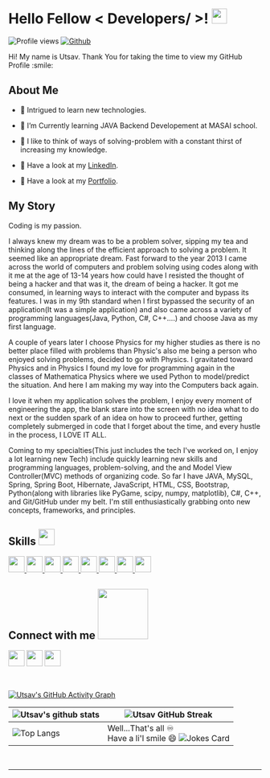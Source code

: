 

<h1> Hello Fellow < Developers/ >! <img src = "https://raw.githubusercontent.com/MartinHeinz/MartinHeinz/master/wave.gif" width = 30px> </h1>
<p align='center'>
</p>


![Profile views](https://visitor-badge.glitch.me/badge?page_id=g-utsav.visitor-badge)
[![Github](https://img.shields.io/github/followers/g-utsav?label=Follow&style=social)](https://github.com/g-utsav)

<div size='20px'> Hi! My name is Utsav. Thank You for taking the time to view my GitHub Profile :smile: 
</div>

<h2> About Me </h2>

<!-- <img width="50%" align="right" alt="Github" src="https://media0.giphy.com/media/KDDpcKigbfFpnejZs6/giphy.gif?cid=ecf05e47oy6f4zjs8g1qoiystc56cu7r9tb8a1fe76e05oty&rid=giphy.gif" /> -->


- 🔭 Intrigued to learn new technologies.

- 🌱 I’m Currently learning JAVA Backend Developement at MASAI school.

- 💞️ I like to think of ways of solving-problem with a constant thirst of increasing my knowledge.

- 💬 Have a look at my [LinkedIn](https://www.linkedin.com/in/g-utsav/).
  
- 💬 Have a look at my [Portfolio](https://utsavgupta.netlify.app).
  
<h2> My Story </h2>
  
Coding is my passion.

I always knew my dream was to be a problem solver, sipping my tea and thinking along the lines
of the efficient approach to solving a problem. It seemed like an appropriate dream. Fast forward to 
the year 2013 I came across the world of computers and problem solving using codes along with it me at the age of 13-14 years how could have I resisted the thought of being a hacker and that was it, the dream of being a hacker. It got me consumed, in learning ways to interact with the computer and bypass its features. I was in my 9th standard when I first bypassed the security of an application(It was a simple application) and also came across a variety of programming languages(Java, Python, C#, C++....) and choose Java as my first language.

A couple of years later I choose Physics for my higher studies as there is no better place filled with problems than Physic's also me being a person who enjoyed solving problems, decided to go with Physics. I gravitated toward Physics and in Physics I found my love for programming again in the classes of Mathematica Physics where we used Python to model/predict the situation. And here I am making my way into the Computers back again.

I love it when my application solves the problem, I enjoy every moment of engineering the app, the blank stare into the screen with no idea what to do next or the sudden spark of an idea on how to proceed further, getting completely submerged in code that I forget about the time, and every hustle in the process, I LOVE IT ALL.

Coming to my specialties(This just includes the tech I've worked on, I enjoy a lot learning new Tech) include quickly learning new skills and programming languages, problem-solving, and the and Model View Controller(MVC) methods of organizing code. So far I have JAVA, MySQL, Spring, Spring Boot, Hibernate, JavaScript, HTML, CSS, Bootstrap, Python(along with libraries like PyGame, scipy, numpy, matplotlib), C#, C++, and Git/GitHub under my belt. I'm still enthusiastically grabbing onto new concepts, frameworks, and principles.
  

<h2> Skills <img src = "https://media2.giphy.com/media/QssGEmpkyEOhBCb7e1/giphy.gif?cid=ecf05e47a0n3gi1bfqntqmob8g9aid1oyj2wr3ds3mg700bl&rid=giphy.gif" width = 32px> </h2>
  <a href= https://github.com/g-utsav?tab=repositories> <img width ='32px' src ='https://raw.githubusercontent.com/rahulbanerjee26/githubProfileReadmeGenerator/main/icons/java.svg'> </a>
   <a href= https://github.com/g-utsav?tab=repositories> <img width ='32px' src ='https://raw.githubusercontent.com/rahulbanerjee26/githubProfileReadmeGenerator/main/icons/spring.svg'> </a>
<a href= https://github.com/g-utsav?tab=repositories> <img width ='32px' src ='https://raw.githubusercontent.com/rahulbanerjee26/githubProfileReadmeGenerator/main/icons/mysql.svg'> </a>
<a href= https://github.com/g-utsav?tab=repositories> <img width ='32px' src 
='https://www.vectorlogo.zone/logos/hibernate/hibernate-icon.svg'> </a>
<a href= https://github.com/g-utsav?tab=repositories> <img width ='32px' src ='https://raw.githubusercontent.com/rahulbanerjee26/githubAboutMeGenerator/main/icons/python.svg'> </a>
<a href= https://github.com/g-utsav?tab=repositories> <img width ='32px' src ='https://raw.githubusercontent.com/rahulbanerjee26/githubAboutMeGenerator/main/icons/javascript.svg'> </a>
<a href= https://github.com/g-utsav?tab=repositories> <img width ='32px' src ='https://raw.githubusercontent.com/rahulbanerjee26/githubAboutMeGenerator/main/icons/css.svg'> </a>
<a href= https://github.com/g-utsav?tab=repositories> <img width ='32px' src ='https://raw.githubusercontent.com/rahulbanerjee26/githubAboutMeGenerator/main/icons/html.svg'> </a>


<h2> Connect with me <img src='https://raw.githubusercontent.com/ShahriarShafin/ShahriarShafin/main/Assets/handshake.gif' width="100px"> </h2>
<a href = 'https://www.linkedin.com/in/g-utsav'> <img width = '32px' align= 'center' src="https://raw.githubusercontent.com/rahulbanerjee26/githubAboutMeGenerator/main/icons/linked-in-alt.svg"/></a> 
<a href = 'https://www.github.com/g-utsav'> <img width = '32px' align= 'center' src="https://raw.githubusercontent.com/rahulbanerjee26/githubAboutMeGenerator/main/icons/github.svg"/></a>
 <a href = 'https://utsavgupta.netlify.app'> <img width = '32px' align= 'center' src="https://github.com/rahulbanerjee26/githubProfileReadmeGenerator/blob/e45a8faf4244da0c2543f7b05cdb4af0f3db34cc/icons/portfolio.png"/></a>
  
<br>
<br>
  <br>
  
[![Utsav's GitHub Activity Graph](https://activity-graph.herokuapp.com/graph?username=g-utsav&theme=tokyonight)](https://git.io/praveenscience)

| ![Utsav's github stats](https://github-readme-stats.vercel.app/api?username=g-utsav&show_icons=true&theme=tokyonight) | ![Utsav GitHub Streak](https://github-readme-streak-stats.herokuapp.com/?user=g-utsav&theme=tokyonight) |
| --- | --- |
| ![Top Langs](https://github-readme-stats.vercel.app/api/top-langs/?username=g-utsav&theme=tokyonight) | Well...That's all ♾️ <br> Have a li'l smile 😄 ![Jokes Card](https://readme-jokes.vercel.app/api?theme=tokyonight)|




<br>


-----
